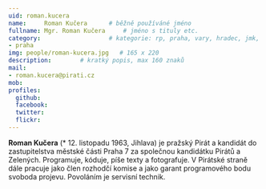 ```yaml
---
uid: roman.kucera
name:     Roman Kučera  	# běžně používáné jméno
fullname: Mgr. Roman Kučera 	# jméno s tituly etc.
category:                 	# kategorie: rp, praha, vary, hradec, jmk, senat
- praha
img: people/roman-kucera.jpg   # 165 x 220
description:      	# kratký popis, max 160 znaků
mail:
- roman.kucera@pirati.cz
mob: 
profiles:
  github:       
  facebook:  
  twitter: 		  
  flickr:		  
---
```


**Roman Kučera** (* 12. listopadu 1963, Jihlava) je pražský Pirát a kandidát do zastupitelstva městské části Praha 7 za společnou kandidátku Pirátů a Zelených. Programuje, kóduje, píše texty a fotografuje. V Pirátské straně dále pracuje jako člen rozhodčí komise a jako garant programového bodu svoboda projevu. Povoláním je servisní technik.
